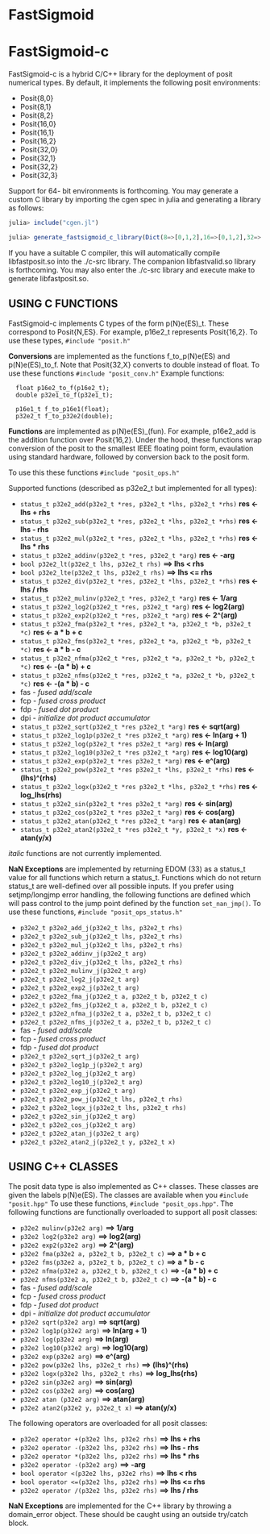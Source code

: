 FastSigmoid
===========

FastSigmoid-c
=============

FastSigmoid-c is a hybrid C/C++ library for the deployment of posit numerical
types.  By default, it implements the following posit environments:

* Posit{8,0}
* Posit{8,1}
* Posit{8,2}
* Posit{16,0}
* Posit{16,1}
* Posit{16,2}
* Posit{32,0}
* Posit{32,1}
* Posit{32,2}
* Posit{32,3}

Support for 64- bit environments is forthcoming.  You may generate a custom C
library by importing the cgen spec in julia and generating a library as follows:

```julia
julia> include("cgen.jl")

julia> generate_fastsigmoid_c_library(Dict(8=>[0,1,2],16=>[0,1,2],32=>[0,1,2,3]))
```

If you have a suitable C compiler, this will automatically compile libfastposit.so
into the ./c-src library.  The companion libfastvalid.so library is forthcoming.  You
may also enter the ./c-src library and execute make to generate libfastposit.so.

USING C FUNCTIONS
-----------------

FastSigmoid-c implements C types of the form p(N)e(ES)\_t.  These correspond to
Posit{N,ES}.  For example, p16e2_t represents Posit{16,2}.  To use these types,
`#include "posit.h"`

**Conversions** are implemented as the functions f_to_p(N)e(ES) and
p(N)e(ES)\_to_f.  Note that Posit{32,X} converts to double instead of float.
To use these functions `#include "posit_conv.h"`
Example functions:
```
  float p16e2_to_f(p16e2_t);
  double p32e1_to_f(p32e1_t);

  p16e1_t f_to_p16e1(float);
  p32e2_t f_to_p32e2(double);
```

**Functions** are implemented as p(N)e(ES)\_(fun).  For example, p16e2_add is the
addition function over Posit{16,2}.  Under the hood, these functions wrap
conversion of the posit to the smallest IEEE floating point form, evaulation
using standard hardware, followed by conversion back to the posit form.

To use this these functions `#include "posit_ops.h"`

Supported functions (described as p32e2_t but implemented for all types):

* `status_t p32e2_add(p32e2_t *res, p32e2_t *lhs, p32e2_t *rhs)`          **res <- lhs + rhs**
* `status_t p32e2_sub(p32e2_t *res, p32e2_t *lhs, p32e2_t *rhs)`          **res <- lhs - rhs**
* `status_t p32e2_mul(p32e2_t *res, p32e2_t *lhs, p32e2_t *rhs)`          **res <- lhs * rhs**
* `status_t p32e2_addinv(p32e2_t *res, p32e2_t *arg)`                     **res <- -arg**
* `bool p32e2_lt(p32e2_t lhs, p32e2_t rhs)`                               **==> lhs < rhs**
* `bool p32e2_lte(p32e2_t lhs, p32e2_t rhs)`                              **==> lhs <= rhs**
* `status_t p32e2_div(p32e2_t *res, p32e2_t *lhs, p32e2_t *rhs)`          **res <- lhs / rhs**
* `status_t p32e2_mulinv(p32e2_t *res, p32e2_t *arg)`                     **res <- 1/arg**
* `status_t p32e2_log2(p32e2_t *res, p32e2_t *arg)`                       **res <- log2(arg)**
* `status_t p32e2_exp2(p32e2_t *res, p32e2_t *arg)`                       **res <- 2^(arg)**
* `status_t p32e2_fma(p32e2_t *res, p32e2_t *a, p32e2_t *b, p32e2_t *c)`  **res <- a * b + c**
* `status_t p32e2_fms(p32e2_t *res, p32e2_t *a, p32e2_t *b, p32e2_t *c)`  **res <- a * b - c**
* `status_t p32e2_nfma(p32e2_t *res, p32e2_t *a, p32e2_t *b, p32e2_t *c)` **res <- -(a * b) + c**
* `status_t p32e2_nfms(p32e2_t *res, p32e2_t *a, p32e2_t *b, p32e2_t *c)` **res <- -(a * b) - c**
* fas     - _fused add/scale_
* fcp     - _fused cross product_
* fdp     - _fused dot product_
* dpi     - _initialize dot product accumulator_
* `status_t p32e2_sqrt(p32e2_t *res p32e2_t *arg)`                        **res <- sqrt(arg)**
* `status_t p32e2_log1p(p32e2_t *res p32e2_t *arg)`                       **res <- ln(arg + 1)**
* `status_t p32e2_log(p32e2_t *res p32e2_t *arg)`                         **res <- ln(arg)**
* `status_t p32e2_log10(p32e2_t *res p32e2_t *arg)`                       **res <- log10(arg)**
* `status_t p32e2_exp(p32e2_t *res p32e2_t *arg)`                         **res <- e^(arg)**
* `status_t p32e2_pow(p32e2_t *res p32e2_t *lhs, p32e2_t *rhs)`           **res <- (lhs)^(rhs)**
* `status_t p32e2_logx(p32e2_t *res p32e2_t *lhs, p32e2_t *rhs)`          **res <- log_lhs(rhs)**
* `status_t p32e2_sin(p32e2_t *res p32e2_t *arg)`                         **res <- sin(arg)**
* `status_t p32e2_cos(p32e2_t *res p32e2_t *arg)`                         **res <- cos(arg)**
* `status_t p32e2_atan(p32e2_t *res p32e2_t *arg)`                        **res <- atan(arg)**
* `status_t p32e2_atan2(p32e2_t *res p32e2_t *y, p32e2_t *x)`             **res <- atan(y/x)**

_italic_ functions are not currently implemented.

**NaN Exceptions** are implemented by returning EDOM (33) as a status_t value for all
functions which return a status_t.  Functions which do not return status_t are
well-defined over all possible inputs.  If you prefer using setjmp/longjmp error
handling, the following functions are defined which will pass control to the jump
point defined by the function `set_nan_jmp()`.  To use these functions, `#include "posit_ops_status.h"`

* `p32e2_t p32e2_add_j(p32e2_t lhs, p32e2_t rhs)`
* `p32e2_t p32e2_sub_j(p32e2_t lhs, p32e2_t rhs)`
* `p32e2_t p32e2_mul_j(p32e2_t lhs, p32e2_t rhs)`
* `p32e2_t p32e2_addinv_j(p32e2_t arg)`
* `p32e2_t p32e2_div_j(p32e2_t lhs, p32e2_t rhs)`
* `p32e2_t p32e2_mulinv_j(p32e2_t arg)`
* `p32e2_t p32e2_log2_j(p32e2_t arg)`
* `p32e2_t p32e2_exp2_j(p32e2_t arg)`
* `p32e2_t p32e2_fma_j(p32e2_t a, p32e2_t b, p32e2_t c)`
* `p32e2_t p32e2_fms_j(p32e2_t a, p32e2_t b, p32e2_t c)`
* `p32e2_t p32e2_nfma_j(p32e2_t a, p32e2_t b, p32e2_t c)`
* `p32e2_t p32e2_nfms_j(p32e2_t a, p32e2_t b, p32e2_t c)`
* fas     - _fused add/scale_
* fcp     - _fused cross product_
* fdp     - _fused dot product_
* `p32e2_t p32e2_sqrt_j(p32e2_t arg)`
* `p32e2_t p32e2_log1p_j(p32e2_t arg)`
* `p32e2_t p32e2_log_j(p32e2_t arg)`
* `p32e2_t p32e2_log10_j(p32e2_t arg)`
* `p32e2_t p32e2_exp_j(p32e2_t arg)`
* `p32e2_t p32e2_pow_j(p32e2_t lhs, p32e2_t rhs)`
* `p32e2_t p32e2_logx_j(p32e2_t lhs, p32e2_t rhs)`
* `p32e2_t p32e2_sin_j(p32e2_t arg)`               
* `p32e2_t p32e2_cos_j(p32e2_t arg)`               
* `p32e2_t p32e2_atan_j(p32e2_t arg)`
* `p32e2_t p32e2_atan2_j(p32e2_t y, p32e2_t x)`

USING C++ CLASSES
-----------------

The posit data type is also implemented as C++ classes.  These classes are given
the labels p(N)e(ES).  The classes are available when you `#include "posit.hpp"`
To use these functions, `#include "posit_ops.hpp"`.  The following functions are
functionally overloaded to support all posit classes:

* `p32e2 mulinv(p32e2 arg)`                    **==> 1/arg**
* `p32e2 log2(p32e2 arg)`                      **==> log2(arg)**
* `p32e2 exp2(p32e2 arg)`                      **==> 2^(arg)**
* `p32e2 fma(p32e2 a, p32e2_t b, p32e2_t c)`   **==> a * b + c**
* `p32e2 fms(p32e2 a, p32e2_t b, p32e2_t c)`   **==> a * b - c**
* `p32e2 nfma(p32e2 a, p32e2_t b, p32e2_t c)`  **==> -(a * b) + c**
* `p32e2 nfms(p32e2 a, p32e2_t b, p32e2_t c)`  **==> -(a * b) - c**
* fas     - _fused add/scale_
* fcp     - _fused cross product_
* fdp     - _fused dot product_
* dpi     - _initialize dot product accumulator_
* `p32e2 sqrt(p32e2 arg)`                      **==> sqrt(arg)**
* `p32e2 log1p(p32e2 arg)`                     **==> ln(arg + 1)**
* `p32e2 log(p32e2 arg)`                       **==> ln(arg)**
* `p32e2 log10(p32e2 arg)`                     **==> log10(arg)**
* `p32e2 exp(p32e2 arg)`                       **==> e^(arg)**
* `p32e2 pow(p32e2 lhs, p32e2_t rhs)`          **==> (lhs)^(rhs)**
* `p32e2 logx(p32e2 lhs, p32e2_t rhs)`         **==> log_lhs(rhs)**
* `p32e2 sin(p32e2 arg)`                       **==> sin(arg)**
* `p32e2 cos(p32e2 arg)`                       **==> cos(arg)**
* `p32e2 atan (p32e2 arg)`                     **==> atan(arg)**
* `p32e2 atan2(p32e2 y, p32e2_t x)`            **==> atan(y/x)**

The following operators are overloaded for all posit classes:

* `p32e2 operator +(p32e2 lhs, p32e2 rhs)`     **==> lhs + rhs**
* `p32e2 operator -(p32e2 lhs, p32e2 rhs)`     **==> lhs - rhs**
* `p32e2 operator *(p32e2 lhs, p32e2 rhs)`     **==> lhs * rhs**
* `p32e2 operator -(p32e2 arg)`                **==> -arg**
* `bool operator <(p32e2 lhs, p32e2 rhs)`      **==> lhs < rhs**
* `bool operator <=(p32e2 lhs, p32e2 rhs)`     **==> lhs <= rhs**
* `p32e2 operator /(p32e2 lhs, p32e2 rhs)`     **==> lhs / rhs**

**NaN Exceptions** are implemented for the C++ library by throwing a
domain_error object.  These should be caught using an outside try/catch block.
